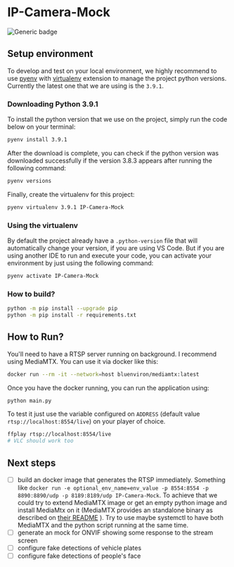 # IP-Camera-Mock

![Generic badge](https://img.shields.io/badge/python-3.9.1-blue)

## Setup environment

To develop and test on your local environment, we highly recommend to use [pyenv](https://github.com/pyenv/pyenv) with [virtualenv](https://github.com/pyenv/pyenv-virtualenv) extension to manage the project python versions. Currently the latest one that we are using is the `3.9.1`.

### Downloading Python 3.9.1

To install the python version that we use on the project, simply run the code below on your terminal:

```bash
pyenv install 3.9.1
```

After the download is complete, you can check if the python version was downloaded successfully if the version 3.8.3 appears after running the following command:

```bash
pyenv versions
```

Finally, create the virtualenv for this project:

```bash
pyenv virtualenv 3.9.1 IP-Camera-Mock
```

### Using the virtualenv

By default the project already have a `.python-version` file that will automatically change your version, if you are using VS Code. But if you are using another IDE to run and execute your code, you can activate your environment by just using the following command:

```bash
pyenv activate IP-Camera-Mock
```

### How to build?

```sh
python -m pip install --upgrade pip
python -m pip install -r requirements.txt
```

## How to Run?

You'll need to have a RTSP server running on background. I recommend using MediaMTX. You can use it via docker like this:

```sh
docker run --rm -it --network=host bluenviron/mediamtx:latest
```

Once you have the docker running, you can run the application using:

```sh
python main.py
```

To test it just use the variable configured on `ADDRESS` (default value `rtsp://localhost:8554/live`) on your player of choice.

```sh
ffplay rtsp://localhost:8554/live
# VLC should work too
```

## Next steps

- [ ] build an docker image that generates the RTSP immediately.
Something like `docker run -e optional_env_name=env_value -p 8554:8554 -p 8890:8890/udp -p 8189:8189/udp IP-Camera-Mock`.
To achieve that we could try to extend MediaMTX image or get an empty python image and install MediaMtx on it (MediaMTX provides an standalone binary as described on [their README](https://github.com/bluenviron/mediamtx#standalone-binary) ).
Try to use maybe systemctl to have both MediaMTX and the python script running at the same time.
- [ ] generate an mock for ONVIF showing some response to the stream screen
- [ ] configure fake detections of vehicle plates
- [ ] configure fake detections of people's face
